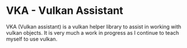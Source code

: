 # VKA - Vulkan Assistant

VKA (Vulkan assistant) is a vulkan helper library to assist in working with
vulkan objects. It is very much a work in progress as I continue to teach myself
to use vulkan.


